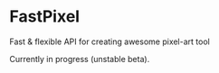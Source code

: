 # FastPixel

Fast &amp; flexible API for creating awesome pixel-art tool

Currently in progress (unstable beta).